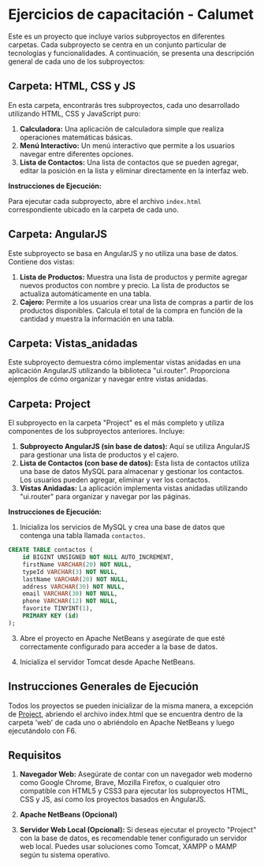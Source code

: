 # Ejercicios de capacitación - Calumet

Este es un proyecto que incluye varios subproyectos en diferentes carpetas. Cada subproyecto se centra en un conjunto particular de tecnologías y funcionalidades. A continuación, se presenta una descripción general de cada uno de los subproyectos:

## Carpeta: HTML, CSS y JS

En esta carpeta, encontrarás tres subproyectos, cada uno desarrollado utilizando HTML, CSS y JavaScript puro:

1. **Calculadora:** Una aplicación de calculadora simple que realiza operaciones matemáticas básicas.
2. **Menú Interactivo:** Un menú interactivo que permite a los usuarios navegar entre diferentes opciones.
3. **Lista de Contactos:** Una lista de contactos que se pueden agregar, editar la posición en la lista y eliminar directamente en la interfaz web.

**Instrucciones de Ejecución:**

Para ejecutar cada subproyecto, abre el archivo `index.html` correspondiente ubicado en la carpeta de cada uno.

## Carpeta: AngularJS

Este subproyecto se basa en AngularJS y no utiliza una base de datos. Contiene dos vistas:

1. **Lista de Productos:** Muestra una lista de productos y permite agregar nuevos productos con nombre y precio. La lista de productos se actualiza automáticamente en una tabla.
2. **Cajero:** Permite a los usuarios crear una lista de compras a partir de los productos disponibles. Calcula el total de la compra en función de la cantidad y muestra la información en una tabla.
   
## Carpeta: Vistas_anidadas

Este subproyecto demuestra cómo implementar vistas anidadas en una aplicación AngularJS utilizando la biblioteca "ui.router". Proporciona ejemplos de cómo organizar y navegar entre vistas anidadas.

## Carpeta: Project

El subproyecto en la carpeta "Project" es el más completo y utiliza componentes de los subproyectos anteriores. Incluye:

1. **Subproyecto AngularJS (sin base de datos):** Aquí se utiliza AngularJS para gestionar una lista de productos y el cajero.
2. **Lista de Contactos (con base de datos):** Esta lista de contactos utiliza una base de datos MySQL para almacenar y gestionar los contactos. Los usuarios pueden agregar, eliminar y ver los contactos.
3. **Vistas Anidadas:** La aplicación implementa vistas anidadas utilizando "ui.router" para organizar y navegar por las páginas.

**Instrucciones de Ejecución:**

1. Inicializa los servicios de MySQL y crea una base de datos que contenga una tabla llamada `contactos`.

```sql
CREATE TABLE contactos (
    id BIGINT UNSIGNED NOT NULL AUTO_INCREMENT,
    firstName VARCHAR(20) NOT NULL,
    typeId VARCHAR(3) NOT NULL,
    lastName VARCHAR(20) NOT NULL,
    address VARCHAR(30) NOT NULL,
    email VARCHAR(30) NOT NULL,
    phone VARCHAR(12) NOT NULL,
    favorite TINYINT(1),
    PRIMARY KEY (id)
);
```


3. Abre el proyecto en Apache NetBeans y asegúrate de que esté correctamente configurado para acceder a la base de datos.

4. Inicializa el servidor Tomcat desde Apache NetBeans.

## Instrucciones Generales de Ejecución

Todos los proyectos se pueden inicializar de la misma manera, a excepción de [Project](Project), abriendo el archivo index.html que se encuentra dentro de la carpeta 'web' de cada uno o abriéndolo en Apache NetBeans y luego ejecutándolo con F6.

## Requisitos

1. **Navegador Web:**
  Asegúrate de contar con un navegador web moderno como Google Chrome, Brave, Mozilla Firefox, o cualquier otro compatible con HTML5 y CSS3 para ejecutar los subproyectos HTML, CSS y JS, así como los proyectos basados en AngularJS.
  
2. **Apache NetBeans (Opcional)**
   
3. **Servidor Web Local (Opcional):**
  Si deseas ejecutar el proyecto "Project" con la base de datos, es recomendable tener configurado un servidor web local. Puedes usar soluciones como Tomcat, XAMPP o MAMP según tu sistema operativo.
